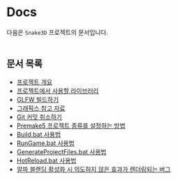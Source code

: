 # Docs

다음은 `Snake3D` 프로젝트의 문서입니다.
<br><br>


## 문서 목록
- [프로젝트 개요](./프로젝트%20개요/README.md)
- [프로젝트에서 사용할 라이브러리](./프로젝트에서%20사용할%20라이브러리/README.md)
- [GLFW 빌드하기](./GLFW%20빌드하기/README.md)
- [그래픽스 참고 자료](./그래픽스%20참고%20자료/README.md)
- [Git 커밋 취소하기](./Git%20커밋%20취소하기/README.md)
- [Premake5 프로젝트 종류를 설정하는 방법](./Premake5%20프로젝트%20종류를%20설정하는%20방법/README.md)
- [Build.bat 사용법](./Build.bat%20사용법/README.md)
- [RunGame.bat 사용법](./RunGame.bat%20사용법/README.md)
- [GenerateProjectFiles.bat 사용법](./GenerateProjectFiles.bat%20사용법/README.md)
- [HotReload.bat 사용법](./HotReload.bat%20사용법/README.md)
- [알파 블랜딩 활성화 시 의도하지 않은 효과가 렌더링되는 버그](./알파%20블랜딩%20활성화%20시%20의도하지%20않은%20효과가%20렌더링되는%20버그/README.md)